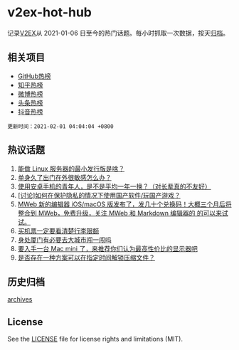# v2ex-hot-hub

 记录[V2EX](https://www.v2ex.com/)从 2021-01-06 日至今的热门话题。每小时抓取一次数据，按天[归档](archives)。
 
 ## 相关项目

- [GitHub热榜](https://github.com/lonnyzhang423/github-hot-hub)
- [知乎热榜](https://github.com/lonnyzhang423/zhihu-hot-hub)
- [微博热榜](https://github.com/lonnyzhang423/weibo-hot-hub)
- [头条热榜](https://github.com/lonnyzhang423/toutiao-hot-hub)
- [抖音热榜](https://github.com/lonnyzhang423/douyin-hot-hub)


 `更新时间：2021-02-01 04:04:04 +0800`

## 热议话题

1. [能做 Linux 服务器的最小发行版是啥？](https://www.v2ex.com/t/749947)
1. [单身久了出门在外很敏感怎么办？](https://www.v2ex.com/t/750016)
1. [使用安卓手机的青年人，是不是平均一年一换？（对长辈真的不友好）](https://www.v2ex.com/t/750022)
1. [[讨论]如何在保护隐私的情况下使用国产软件/玩国产游戏？](https://www.v2ex.com/t/749960)
1. [MWeb 新的编辑器 iOS/macOS 版发布了，发几十个兑换码！大概三个月后将整合到 MWeb，免费升级，关注 MWeb 和 Markdown 编辑器的 的可以来试试。](https://www.v2ex.com/t/749958)
1. [买机票一定要看清楚行李限额](https://www.v2ex.com/t/749949)
1. [身处厦门有必要去大城市闯一闯吗](https://www.v2ex.com/t/750003)
1. [要入手一台 Mac mini 了，来推荐你们认为最高性价比的显示器吧](https://www.v2ex.com/t/750000)
1. [是否存在一种方案可以在指定时间解锁压缩文件？](https://www.v2ex.com/t/750085)

## 历史归档

[archives](archives)

## License

See the [LICENSE](LICENSE) file for license rights and limitations (MIT).
